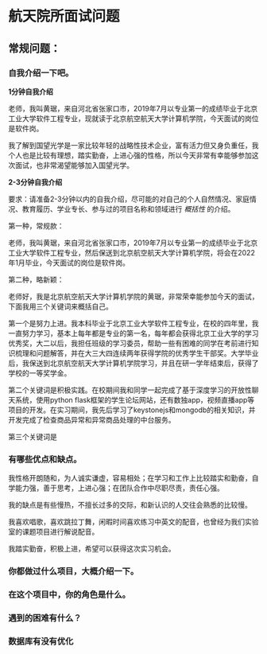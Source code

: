 # 航天院所面试问题

## 常规问题：

### 自我介绍一下吧。

**1分钟自我介绍**

老师，我叫黄琚，来自河北省张家口市，2019年7月以专业第一的成绩毕业于北京工业大学软件工程专业，现就读于北京航空航天大学计算机学院，今天面试的岗位是软件岗。

我了解到国望光学是一家比较年轻的战略性技术企业，富有活力但又身负重任，我个人也是比较有理想，踏实勤奋，上进心强的性格，所以今天非常有幸能够参加这次面试，也非常渴望能够加入国望光学。

**2-3分钟自我介绍**

要求：请准备2-3分钟以内的自我介绍，尽可能的对自己的个人自然情况、家庭情况、教育履历、学业专长、参与过的项目名称和领域进行  *概括性*  的介绍。

第一种，常规款：

老师，我叫黄琚，来自河北省张家口市，2019年7月以专业第一的成绩毕业于北京工业大学软件工程专业，然后保送到北京航空航天大学计算机学院，将会在2022年1月毕业，今天面试的岗位是软件岗。



第二种，略新颖：

老师好，我是北京航空航天大学计算机学院的黄琚，非常荣幸能参加今天的面试，下面我用三个关键词来概括自己。

第一个是努力上进。我本科毕业于北京工业大学软件工程专业，在校的四年里，我一直努力学习，基本上每年都是专业的第一名，每年都会获得北京工业大学的学习优秀奖，大二以后，我担任班级的学习委员，帮助一些有困难的同学在考前进行知识梳理和问题解答，并在大三大四连续两年获得学院的优秀学生干部奖。大学毕业后，我保送到北京航空航天大学计算机学院学习，并且在研一学年结束后，获得了学校的一等奖学金。

第二个关键词是积极实践。在校期间我和同学一起完成了基于深度学习的开放性聊天系统，使用python flask框架的学生论坛网站，还有数独app，视频直播app等项目的开发。在实习期间，我先后学习了keystonejs和mongodb的相关知识，并开发完成了检查商品异常和异常商品处理的中台服务。

第三个关键词是







































### 有哪些优点和缺点。

我性格开朗随和，为人诚实谦虚，容易相处；在学习和工作上比较踏实和勤奋，自学能力强，善于思考，上进心强；在团队合作中尽职尽责，责任心强。

我的缺点是有些慢热，不擅长过多的交际，和新认识的人交往会熟悉的比较慢。

我喜欢唱歌，喜欢跳拉丁舞，闲暇时间喜欢练习中英文的配音，也曾经为我们实验室的课题项目进行解说配音。

我踏实勤奋，积极上进，希望可以获得这次实习机会。



### 你都做过什么项目，大概介绍一下。

### 在这个项目中，你的角色是什么。

### 遇到的困难有什么？

### 数据库有没有优化







